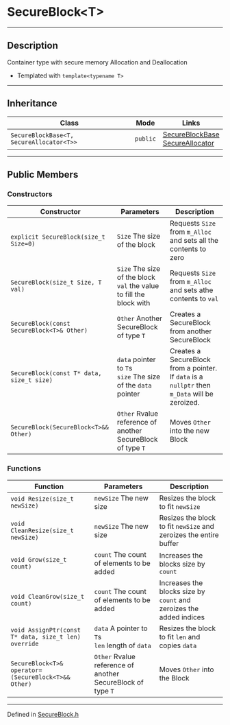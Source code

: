 # SecureBlock\<T>

***

## Description
Container type with secure memory Allocation and Deallocation

* Templated  with `template<typename T>`

***

## Inheritance
| Class | Mode | Links |
| --- | --- | --- |
| `SecureBlockBase<T, SecureAllocator<T>>` | `public` | [SecureBlockBase](./SecureBlockBase.md) <br/> [SecureAllocator](./SecureAllocator.md) |

***

## Public Members

### Constructors
| Constructor | Parameters | Description |
| --- | --- | --- |
| `explicit SecureBlock(size_t Size=0)` | `Size` The size of the block | Requests `Size` from `m_Alloc` and sets all the contents to zero |
| `SecureBlock(size_t Size, T val)` | `Size` The size of the block <br/> `val` the value to fill the block with | Requests `Size` from `m_Alloc` and sets athe contents to `val` |
| `SecureBlock(const SecureBlock<T>& Other)` | `Other` Another SecureBlock of type `T` | Creates a SecureBlock from another SecureBlock |
| `SecureBlock(const T* data, size_t size)` | `data` pointer to `T`s <br/> `size` The size of the `data` pointer | Creates a SecureBlock from a pointer. If `data` is a `nullptr` then `m_Data` will be zeroized. |
| `SecureBlock(SecureBlock<T>&& Other)` | `Other` Rvalue reference of another SecureBlock of type `T` | Moves `Other` into the new Block |

### Functions

| Function | Parameters | Description |
| --- | --- | --- |
| `void Resize(size_t newSize)` | `newSize` The new size | Resizes the block to fit `newSize` |
| `void CleanResize(size_t newSize)` | `newSize` The new size | Resizes the block to fit `newSize` and zeroizes the entire buffer |
| `void Grow(size_t count)` | `count` The count of elements to be added | Increases the blocks size by `count` |
| `void CleanGrow(size_t count)` | `count` The count of elements to be added | Increases the blocks size by `count` and zeroizes the added indices |
| `void AssignPtr(const T* data, size_t len) override` | `data` A pointer to `T`s <br/> `len` length of `data` | Resizes the block to fit `len` and copies `data`  |
| `SecureBlock<T>& operator=(SecureBlock<T>&& Other)` | `Other` Rvalue reference of another SecureBlock of type `T` | Moves `Other` into the Block |

***

Defined in [SecureBlock.h](https://github.com/FlyingRaijinMinato/LockdownSSL/blob/main/Includes/SecureBlock.h)